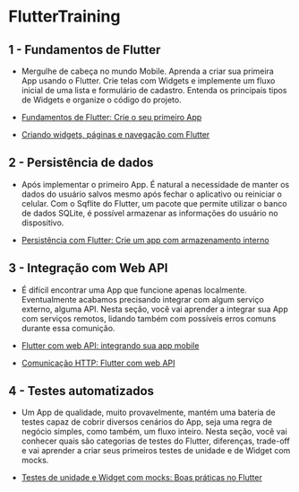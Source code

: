 # FlutterTraining

## 1 - Fundamentos de Flutter

 - Mergulhe de cabeça no mundo Mobile. Aprenda a criar sua primeira App usando o Flutter. Crie telas com Widgets e implemente um fluxo inicial de uma lista e formulário de cadastro. Entenda os principais tipos de Widgets e organize o código do projeto.

 - <a href="https://github.com/rafaelcarvalhocaetano/Bytebank" target="_blank">Fundamentos de Flutter: Crie o seu primeiro App</a>
  - <a href="https://github.com/rafaelcarvalhocaetano/FlutterTraining/tree/master/bytebank_widgets" target="_blank">Criando widgets, páginas e navegação com Flutter</a>

## 2 - Persistência de dados

 - Após implementar o primeiro App. É natural a necessidade de manter os dados do usuário salvos mesmo após fechar o aplicativo ou reiniciar o celular. Com o Sqflite do Flutter, um pacote que permite utilizar o banco de dados SQLite, é possível armazenar as informações do usuário no dispositivo.

 - <a href="https://github.com/rafaelcarvalhocaetano/FlutterTraining/tree/master/bytebank_persistence" target="_blank">Persistência com Flutter: Crie um app com armazenamento interno</a>

## 3 - Integração com Web API

 - É difícil encontrar uma App que funcione apenas localmente. Eventualmente acabamos precisando integrar com algum serviço externo, alguma API. Nesta seção, você vai aprender a integrar sua App com serviços remotos, lidando também com possíveis erros comuns durante essa comunição.

 - <a href="https://github.com/rafaelcarvalhocaetano/FlutterTraining/tree/master/bytebank_api" target="_blank">Flutter com web API: integrando sua app mobile</a>
 - <a href="https://github.com/rafaelcarvalhocaetano/FlutterTraining/tree/master/bytebank_http" target="_blank">Comunicação HTTP: Flutter com web API</a>

## 4 - Testes automatizados

 - Um App de qualidade, muito provavelmente, mantém uma bateria de testes capaz de cobrir diversos cenários do App, seja uma regra de negócio simples, como também, um fluxo inteiro. Nesta seção, você vai conhecer quais são categorias de testes do Flutter, diferenças, trade-off e vai aprender a criar seus primeiros testes de unidade e de Widget com mocks.

  - <a href="https://github.com/rafaelcarvalhocaetano/FlutterTraining/tree/master/bytebank_tdd" target="_blank">Testes de unidade e Widget com mocks: Boas práticas no Flutter</a>
 

